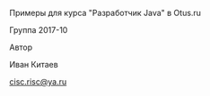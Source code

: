 

Примеры для курса "Разработчик Java" в Otus.ru

Группа 2017-10

Автор

Иван Китаев

cisc.risc@ya.ru
